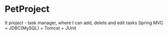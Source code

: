 # PetProject
It project - task manager, where I can add, delete and edit tasks
Spring MVC + JDBC(MySQL) + Tomcat + JUnit
